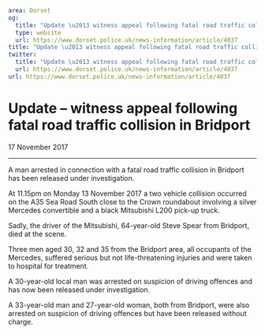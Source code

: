 ```yaml
area: Dorset
og:
  title: "Update \u2013 witness appeal following fatal road traffic collision in Bridport"
  type: website
  url: https://www.dorset.police.uk/news-information/article/4037
title: "Update \u2013 witness appeal following fatal road traffic collision in Bridport |"
twitter:
  title: "Update \u2013 witness appeal following fatal road traffic collision in Bridport"
  url: https://www.dorset.police.uk/news-information/article/4037
url: https://www.dorset.police.uk/news-information/article/4037
```

# Update – witness appeal following fatal road traffic collision in Bridport

17 November 2017

* * *

A man arrested in connection with a fatal road traffic collision in Bridport has been released under investigation.

At 11.15pm on Monday 13 November 2017 a two vehicle collision occurred on the A35 Sea Road South close to the Crown roundabout involving a silver Mercedes convertible and a black Mitsubishi L200 pick-up truck.

Sadly, the driver of the Mitsubishi, 64-year-old Steve Spear from Bridport, died at the scene.

Three men aged 30, 32 and 35 from the Bridport area, all occupants of the Mercedes, suffered serious but not life-threatening injuries and were taken to hospital for treatment.

A 30-year-old local man was arrested on suspicion of driving offences and has now been released under investigation.

A 33-year-old man and 27-year-old woman, both from Bridport, were also arrested on suspicion of driving offences but have been released without charge.
